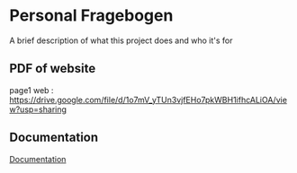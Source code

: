 
# Personal Fragebogen

A brief description of what this project does and who it's for


## PDF of website
page1 web : https://drive.google.com/file/d/1o7mV_yTUn3vjfEHo7pkWBH1ifhcALiOA/view?usp=sharing 



## Documentation

[Documentation](https://linktodocumentation)

